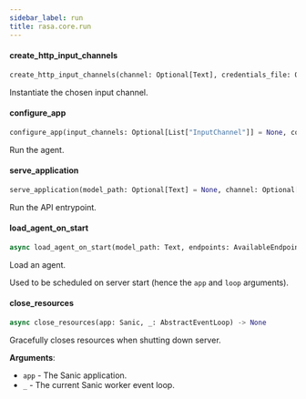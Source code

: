 ```yaml
---
sidebar_label: run
title: rasa.core.run
---
```


#### create\_http\_input\_channels

```python
create_http_input_channels(channel: Optional[Text], credentials_file: Optional[Text]) -> List["InputChannel"]
```

Instantiate the chosen input channel.

#### configure\_app

```python
configure_app(input_channels: Optional[List["InputChannel"]] = None, cors: Optional[Union[Text, List[Text], None]] = None, auth_token: Optional[Text] = None, enable_api: bool = True, response_timeout: int = constants.DEFAULT_RESPONSE_TIMEOUT, jwt_secret: Optional[Text] = None, jwt_method: Optional[Text] = None, route: Optional[Text] = "/webhooks/", port: int = constants.DEFAULT_SERVER_PORT, endpoints: Optional[AvailableEndpoints] = None, log_file: Optional[Text] = None, conversation_id: Optional[Text] = uuid.uuid4().hex) -> Sanic
```

Run the agent.

#### serve\_application

```python
serve_application(model_path: Optional[Text] = None, channel: Optional[Text] = None, port: int = constants.DEFAULT_SERVER_PORT, credentials: Optional[Text] = None, cors: Optional[Union[Text, List[Text]]] = None, auth_token: Optional[Text] = None, enable_api: bool = True, response_timeout: int = constants.DEFAULT_RESPONSE_TIMEOUT, jwt_secret: Optional[Text] = None, jwt_method: Optional[Text] = None, endpoints: Optional[AvailableEndpoints] = None, remote_storage: Optional[Text] = None, log_file: Optional[Text] = None, ssl_certificate: Optional[Text] = None, ssl_keyfile: Optional[Text] = None, ssl_ca_file: Optional[Text] = None, ssl_password: Optional[Text] = None, conversation_id: Optional[Text] = uuid.uuid4().hex) -> None
```

Run the API entrypoint.

#### load\_agent\_on\_start

```python
async load_agent_on_start(model_path: Text, endpoints: AvailableEndpoints, remote_storage: Optional[Text], app: Sanic, loop: AbstractEventLoop) -> Agent
```

Load an agent.

Used to be scheduled on server start
(hence the `app` and `loop` arguments).

#### close\_resources

```python
async close_resources(app: Sanic, _: AbstractEventLoop) -> None
```

Gracefully closes resources when shutting down server.

**Arguments**:

- `app` - The Sanic application.
- `_` - The current Sanic worker event loop.

